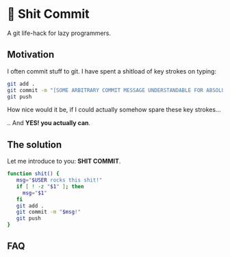 # :shit: Shit Commit

A git life-hack for lazy programmers.

## Motivation

I often commit stuff to git. I have spent a shitload of key strokes on typing:

```bash
git add .
git commit -m "[SOME ARBITRARY COMMIT MESSAGE UNDERSTANDABLE FOR ABSOLUTELY NOONE ELSE THAN ME]"
git push
```

How nice would it be, if I could actually somehow spare these key strokes...

.. And **YES! you actually can**.

## The solution

Let me introduce to you: **SHIT COMMIT**.

```bash
function shit() {
   msg="$USER rocks this shit!"
   if [ ! -z "$1" ]; then
     msg="$1"
   fi
   git add .
   git commit -m "$msg!"
   git push
}
```

## FAQ



